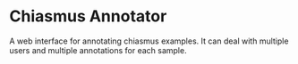 # Chiasmus Annotator

A web interface for annotating chiasmus examples. It can deal with multiple users and multiple annotations for each sample.

